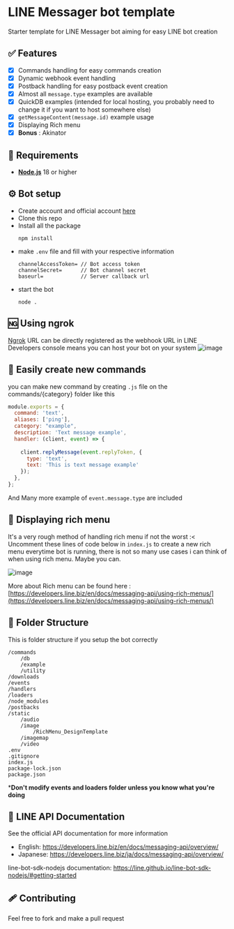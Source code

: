 # LINE Messager bot template
Starter template for LINE Messager bot aiming for easy LINE bot creation

## ✅ Features
- [x] Commands handling for easy commands creation
- [x] Dynamic webhook event handling 
- [x] Postback handling for easy postback event creation
- [x] Almost all `message.type` examples are available
- [x] QuickDB examples (intended for local hosting, you probably need to change it if you want to host somewhere else)
- [x] `getMessageContent(message.id)` example usage
- [x] Displaying Rich menu
- [x] **Bonus** : Akinator

## 🔩 Requirements

* **[Node.js](https://nodejs.org/en/download/prebuilt-installer)** 18 or higher
## ⚙️ Bot setup
- Create account and official account [here](https://account.line.biz/login)
- Clone this repo
- Install all the package
  ```
  npm install
  ```
- make `.env` file and fill with your respective information
  ```
  channelAccessToken= // Bot access token
  channelSecret=      // Bot channel secret
  baseurl=            // Server callback url
  ```
- start the bot
  ```
  node .
  ```
## 🆖 Using ngrok
[Ngrok](https://ngrok.com/) URL can be directly registered as the webhook URL in LINE Developers console means you can host your bot on your system
![image](https://github.com/user-attachments/assets/4f7006ba-191d-46a5-96dc-e1001adf6cf3)
## 🤖 Easily create new commands
you can make new command by creating `.js` file on the commands/{category} folder like this
```js
module.exports = {
  command: 'text',
  aliases: ['ping'],
  category: "example",
  description: 'Text message example',
  handler: (client, event) => {
    
    client.replyMessage(event.replyToken, {
      type: 'text',
      text: 'This is text message example'
    });
  },
};
```
And Many more example of `event.message.type` are included
## 📃 Displaying rich menu
It's a very rough method of handling rich menu if not the worst :< Uncomment these lines of code below in `index.js` to create a new rich menu everytime bot is running, there is not so many use cases i can think of when using rich menu. Maybe you can.
 
![image](https://github.com/user-attachments/assets/24b10349-e334-4256-8348-599bb98afff8)

More about Rich menu can be found here : [https://developers.line.biz/en/docs/messaging-api/using-rich-menus/](https://developers.line.biz/en/docs/messaging-api/using-rich-menus/)

## 📁 Folder Structure
This is folder structure if you setup the bot correctly
```
/commands
    /db
    /example
    /utility
/downloads
/events
/handlers
/loaders
/node_modules
/postbacks
/static
    /audio
    /image
        /RichMenu_DesignTemplate
    /imagemap
    /video
.env
.gitignore
index.js
package-lock.json
package.json
```
***Don't modify events and loaders folder unless you know what you're doing**

## 📖 LINE API Documentation

See the official API documentation for more information

- English: https://developers.line.biz/en/docs/messaging-api/overview/
- Japanese: https://developers.line.biz/ja/docs/messaging-api/overview/

line-bot-sdk-nodejs documentation: https://line.github.io/line-bot-sdk-nodejs/#getting-started

## 🩹 Contributing
Feel free to fork and make a pull request 

